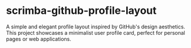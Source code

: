 # scrimba-github-profile-layout
A simple and elegant profile layout inspired by GitHub's design aesthetics. This project showcases a minimalist user profile card, perfect for personal pages or web applications.
